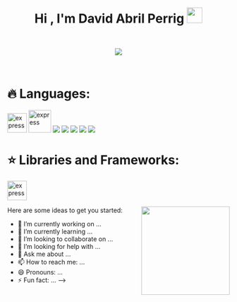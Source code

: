 <h1 align="center"><b>Hi , I'm David Abril Perrig </b><img src="https://media.giphy.com/media/hvRJCLFzcasrR4ia7z/giphy.gif" width="35"></h1>

<br/>

<p align="center">
  <a href="https://github.com/DenverCoder1/readme-typing-svg"><img src="https://readme-typing-svg.herokuapp.com?font=Time+New+Roman&color=cyan&size=25&center=true&vCenter=true&width=600&height=100&lines=Hey+y’all,+I+hope+you’re+doing+awesome;++;Self-taught+Front-End+Developer,;Computer+Engineering+Student,;Active+Learner/Researcher,;Love+to+learn+new+stuffs..<3"></a>
</p>

<br/>

<h1 align="left">🔥 Languages:</h1>
<div width="44%">
  <div>
    <p align="left"> 
        <img src="https://img.icons8.com/color/452/c-programming.png" alt="express" width="44" height="44" target="_blank"/>
        <img src="https://encrypted-tbn0.gstatic.com/images?q=tbn:ANd9GcT2KysS-Fj-RgPNEg0XK_6GJINJS-mf8f6zSxcZID9U7xsVTZPkPVtAqfY5E3kd0nTJnb0&usqp=CAU" alt="express" width="51" height="51" />
        <img src="https://img.icons8.com/color/48/000000/css3.png"/>
        <img src="https://img.icons8.com/color/48/000000/html-5.png"/>
        <img src="https://img.icons8.com/color/48/000000/javascript.png"/>
        <img src="https://img.icons8.com/color/48/000000/python.png"/>
        <img src="https://img.icons8.com/fluent/50/000000/mysql-logo.png"/>
      <h1 align="left">⭐️ Libraries and Frameworks:</h1> 
      <img src="https://upload.wikimedia.org/wikipedia/commons/a/a7/React-icon.svg" alt="express" width="44" height="44"/>
    </p>
  </div>
    <img align="right" height="200" src="https://media.giphy.com/media/ao9DUiTKH60XS/giphy.gif"/>
</div>


Here are some ideas to get you started:

- 🔭 I’m currently working on ...
- 🌱 I’m currently learning ...
- 👯 I’m looking to collaborate on ...
- 🤔 I’m looking for help with ...
- 💬 Ask me about ...
- 📫 How to reach me: ...
- 😄 Pronouns: ...
- ⚡ Fun fact: ...
-->
